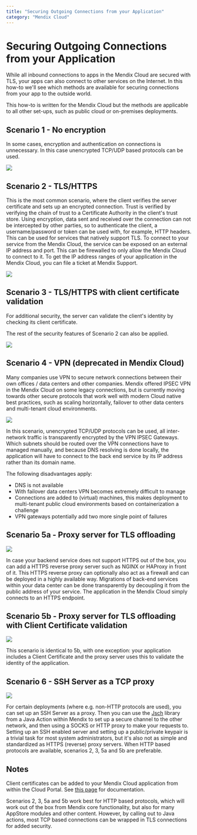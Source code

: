 ```yaml
---
title: "Securing Outgoing Connections from your Application"
category: "Mendix Cloud"
---
```

# Securing Outgoing Connections from your Application

While all inbound connections to apps in the Mendix Cloud are secured with TLS, your apps can also connect to other services on the Internet. In this how-to we'll see which methods are available for securing connections from your app to the outside world.

This how-to is written for the Mendix Cloud but the methods are applicable to all other set-ups, such as public cloud or on-premises deployments.

## Scenario 1 - No encryption

In some cases, encryption and authentication on connections is unnecessary. In this case unencrypted TCP/UDP based protocols can be used.

![](attachments/19202272/19399049.png)

## Scenario 2 - TLS/HTTPS

This is the most common scenario, where the client verifies the server certificate and sets up an encrypted connection. Trust is verified by verifying the chain of trust to a Certificate Authority in the client's trust store. Using encryption, data sent and received over the connection can not be intercepted by other parties, so to authenticate the client, a username/password or token can be used with, for example, HTTP headers. This can be used for services that natively support TLS. To connect to your service from the Mendix Cloud, the service can be exposed on an external IP address and port. This can be firewalled to only allow the Mendix Cloud to connect to it. To get the IP address ranges of your application in the Mendix Cloud, you can file a ticket at Mendix Support.

![](attachments/19202272/19399047.png)

## Scenario 3 - TLS/HTTPS with client certificate validation

For additional security, the server can validate the client's identity by checking its client certificate.

The rest of the security features of Scenario 2 can also be applied.

![](attachments/19202272/19399050.png)

## Scenario 4 - VPN (deprecated in Mendix Cloud)

Many companies use VPN to secure network connections between their own offices / data centers and other companies. Mendix offered IPSEC VPN in the Mendix Cloud on some legacy connections, but is currently moving towards other secure protocols that work well with modern Cloud native best practices, such as scaling horizontally, failover to other data centers and multi-tenant cloud environments.

![](attachments/19202272/19399048.png)

In this scenario, unencrypted TCP/UDP protocols can be used, all inter-network traffic is transparently encrypted by the VPN IPSEC Gateways. Which subnets should be routed over the VPN connections have to managed manually, and because DNS resolving is done locally, the application will have to connect to the back end service by its IP address rather than its domain name.

The following disadvantages apply:

*   DNS is not available
*   With failover data centers VPN becomes extremely difficult to manage
*   Connections are added to (virtual) machines, this makes deployment to multi-tenant public cloud environments based on containerization a challenge
*   VPN gateways potentially add two more single point of failures

## Scenario 5a - Proxy server for TLS offloading

![](attachments/19202272/19399044.png)

In case your backend service does not support HTTPS out of the box, you can add a HTTPS reverse proxy server such as NGINX or HAProxy in front of it. This HTTPS reverse proxy can optionally also act as a firewall and can be deployed in a highly available way. Migrations of back-end services within your data center can be done transparently by decoupling it from the public address of your service. The application in the Mendix Cloud simply connects to an HTTPS endpoint.

## Scenario 5b - Proxy server for TLS offloading with Client Certificate validation

![](attachments/19202272/19399045.png)

This scenario is identical to 5b, with one exception: your application includes a Client Certificate and the proxy server uses this to validate the identity of the application.

## Scenario 6 - SSH Server as a TCP proxy

![](attachments/19202272/19399052.png)

For certain deployments (where e.g. non-HTTP protocols are used), you can set up an SSH Server as a proxy. Then you can use the [Jsch](http://www.jcraft.com/jsch/) library from a Java Action within Mendix to set up a secure channel to the other network, and then using a SOCKS or HTTP proxy to make your requests to. Setting up an SSH enabled server and setting up a public/private keypair is a trivial task for most system administrators, but it's also not as simple and standardized as HTTPS (reverse) proxy servers. When HTTP based protocols are available, scenarios 2, 3, 5a and 5b are preferable.

## Notes

Client certificates can be added to your Mendix Cloud application from within the Cloud Portal. See [this page](/deployment/mendixcloud/certificates) for documentation.

Scenarios 2, 3, 5a and 5b work best for HTTP based protocols, which will work out of the box from Mendix core functionality, but also for many AppStore modules and other content. However, by calling out to Java actions, most TCP based connections can be wrapped in TLS connections for added security.
